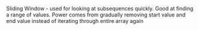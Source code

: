 Sliding Window - used for looking at subsequences quickly. Good at finding a range of values. Power comes from gradually removing start value and end value instead of iterating through entire array again